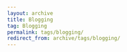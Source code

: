 ```yaml
---
layout: archive
title: Blogging
tag: Blogging
permalink: tags/blogging/
redirect_from: archive/tags/blogging/
---
```

